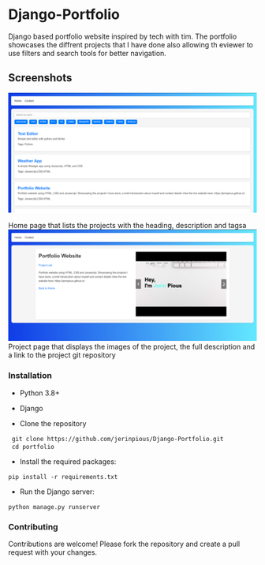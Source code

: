 # Django-Portfolio
Django based portfolio website inspired by tech with tim. The portfolio showcases the diffrent projects that I have done also allowing th eviewer to use filters and search tools for better navigation.

## Screenshots
<img src="images/image1.png" alt="Home Page" width="800"/>

Home page that lists the projects with the heading, description and tagsa
<img src="images/image2.png" alt="Home Page" width="800"/>
Project page that displays the images of the project, the full description and a link to the project git repository

### Installation
- Python 3.8+
- Django

- Clone the repository
~~~
 git clone https://github.com/jerinpious/Django-Portfolio.git
 cd portfolio
~~~
- Install the required packages:
~~~
pip install -r requirements.txt
~~~
- Run the Django server:
 ~~~
 python manage.py runserver
 ~~~

### Contributing
Contributions are welcome! Please fork the repository and create a pull request with your changes.
